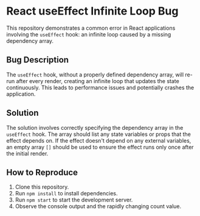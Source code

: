 # React useEffect Infinite Loop Bug

This repository demonstrates a common error in React applications involving the `useEffect` hook: an infinite loop caused by a missing dependency array.

## Bug Description

The `useEffect` hook, without a properly defined dependency array, will re-run after every render, creating an infinite loop that updates the state continuously. This leads to performance issues and potentially crashes the application.

## Solution

The solution involves correctly specifying the dependency array in the `useEffect` hook. The array should list any state variables or props that the effect depends on. If the effect doesn't depend on any external variables, an empty array `[]` should be used to ensure the effect runs only once after the initial render.

## How to Reproduce

1. Clone this repository.
2. Run `npm install` to install dependencies.
3. Run `npm start` to start the development server.
4. Observe the console output and the rapidly changing count value.